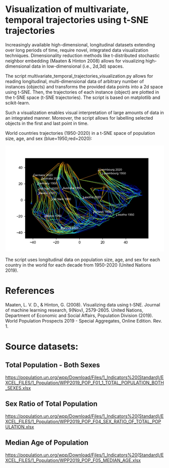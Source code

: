 # Visualization of multivariate, temporal trajectories using t-SNE trajectories

Increasingly available high-dimensional, longitudinal datasets extending over long periods of time, require novel, integrated data visualization techniques.
Dimensionality reduction methods like t-distributed stochastic neighbor embedding (Maaten & Hinton 2008) allows for visualizing high-dimensional data in low-dimensional (i.e., 2d,3d) spaces.

The script multivariate_temporal_trajectories_visualization.py allows for reading longitudinal, multi-dimensional data of arbitrary number of instances (objects) and transforms the provided data points into a 2d space using t-SNE. Then, the trajectories of each instance (object) are plotted in the t-SNE space (t-SNE trajectories). The script is based on matplotlib and scikit-learn.

Such a visualization enables visual interpretation of large amounts of data in an integrated manner. Moreover, the script allows for labelling selected objects in the first and last point in time.

World countries trajectories (1950-2020) in a t-SNE space of population size, age, and sex (blue=1950,red=2020):

<img width="800" alt="World countries trajectories (1950-2020) in a space of population size, age, and sex" src="https://github.com/johannesuhl/multivariate_trajectory_viz/blob/main/tsne_trajectories.jpg">

The script uses longitudinal data on population size, age, and sex for each country in the world for each decade from 1950-2020 (United Nations 2019). 

# References
Maaten, L. V. D., & Hinton, G. (2008). Visualizing data using t-SNE. Journal of machine learning research, 9(Nov), 2579-2605.
United Nations, Department of Economic and Social Affairs, Population Division (2019). World Population Prospects 2019 - Special Aggregates, Online Edition. Rev. 1.

# Source datasets:
## Total Population - Both Sexes
https://population.un.org/wpp/Download/Files/1_Indicators%20(Standard)/EXCEL_FILES/1_Population/WPP2019_POP_F01_1_TOTAL_POPULATION_BOTH_SEXES.xlsx
## Sex Ratio of Total Population
https://population.un.org/wpp/Download/Files/1_Indicators%20(Standard)/EXCEL_FILES/1_Population/WPP2019_POP_F04_SEX_RATIO_OF_TOTAL_POPULATION.xlsx
## Median Age of Population
https://population.un.org/wpp/Download/Files/1_Indicators%20(Standard)/EXCEL_FILES/1_Population/WPP2019_POP_F05_MEDIAN_AGE.xlsx


